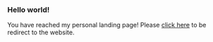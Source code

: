 ### Hello world!
You have reached my personal landing page!
Please [click here](https://anrikus.github.io) to be redirect to the website.
